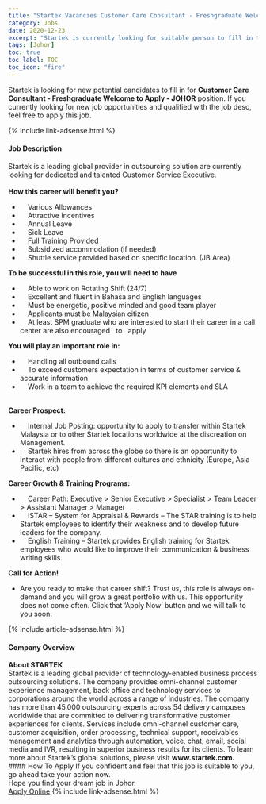 ```yaml
---
title: "Startek Vacancies Customer Care Consultant - Freshgraduate Welcome to Apply - JOHOR" 
category: Jobs 
date: 2020-12-23 
excerpt: "Startek is currently looking for suitable person to fill in the Customer Care Consultant - Freshgraduate Welcome to Apply - JOHOR which positioned at Johor" 
tags: [Johor] 
toc: true 
toc_label: TOC 
toc_icon: "fire" 
--- 
```


<p>Startek is looking for new potential candidates to fill in for <b>Customer Care Consultant - Freshgraduate Welcome to Apply - JOHOR</b> position. If you currently looking for new job opportunities and qualified with the job desc, feel free to apply this job.
</p>{% include link-adsense.html %} 
<div><div><div><h4>Job Description</h4></div></div><div><div><span><div><div><div>Startek is a leading global provider in outsourcing solution are currently looking for dedicated and talented Customer Service Executive.</div><div><br><strong>How this career will benefit you?</strong></div><ul><li>&#160;&#160;&#160; Various Allowances</li><li>&#160;&#160;&#160; Attractive Incentives</li><li>&#160;&#160;&#160; Annual Leave</li><li>&#160;&#160;&#160; Sick Leave</li><li>&#160;&#160;&#160; Full Training Provided</li><li>&#160;&#160;&#160; Subsidized accommodation (if needed)</li><li>&#160;&#160;&#160; Shuttle service provided based on specific location. (JB Area)</li></ul><strong>To be successful in this role, you will need to have</strong><ul><li>&#160;&#160;&#160; Able to work on Rotating Shift (24/7)</li><li>&#160;&#160;&#160; Excellent and fluent in Bahasa and English languages</li><li>&#160;&#160;&#160; Must be energetic, positive minded and good team player</li><li>&#160;&#160;&#160; Applicants must be Malaysian citizen</li><li>&#160;&#160;&#160; At least SPM graduate who are interested to start their career in a call center are also encouraged&#160;&#160; to&#160;&#160; apply</li></ul><div><strong>You will play an important role in:</strong></div><ul><li>&#160;&#160;&#160; Handling all outbound calls</li><li>&#160;&#160;&#160; To exceed customers expectation in terms of customer service &amp; accurate information</li><li>&#160;&#160;&#160; Work in a team to achieve the required KPI elements and SLA</li></ul><br><strong>Career Prospect:</strong><ul><li>&#160;&#160;&#160; Internal Job Posting: opportunity to apply to transfer within Startek Malaysia or to other Startek locations worldwide at the discreation on Management.</li><li>&#160;&#160;&#160; Startek hires from across the globe so there is an opportunity to interact with people from different cultures and ethnicity (Europe, Asia Pacific, etc)</li></ul><strong>Career Growth &amp; Training Programs:</strong><ul><li>&#160;&#160;&#160; Career Path: Executive &gt; Senior Executive &gt; Specialist &gt; Team Leader &gt; Assistant Manager &gt; Manager</li><li>&#160;&#160;&#160; iSTAR &#8211; System for Appraisal &amp; Rewards &#8211; The STAR training is to help Startek employees to identify their weakness and to develop future leaders for the company.</li><li>&#160;&#160;&#160; English Training &#8211; Startek provides English training for Startek employees who would like to improve their communication &amp; business writing skills.</li></ul><strong>Call for Action!</strong><ul><li>Are you ready to make that career shift? Trust us, this role is always on-demand and you will grow a great portfolio with us. This opportunity does not come often. Click that &#8216;Apply Now&#8217; button and we will talk to you soon.</li></ul></div></div></span></div></div></div> 
{% include article-adsense.html %} 
<div><div><div><h4>Company Overview</h4></div></div><div><div><span><div><div>
<strong>About STARTEK</strong><br>
	Startek is a leading global provider of technology-enabled business process outsourcing solutions. The company provides omni-channel customer experience management, back office and technology services to corporations around the world across a range of industries. The company has more than 45,000 outsourcing experts across 54 delivery campuses worldwide that are committed to delivering transformative customer experiences for clients. Services include omni-channel customer care, customer acquisition, order processing, technical support, receivables management and analytics through automation, voice, chat, email, social media and IVR, resulting in superior business results for its clients. To learn more about Startek&#8217;s global solutions, please visit <strong>www.startek.com.</strong></div></div></span></div></div></div> 
#### How To Apply 
If you confident and feel that this job is suitable to you, go ahead take your action now. <br/> 
Hope you find your dream job in Johor. <br/> 
<a href="https://www.jobstreet.com.my/en/job/customer-care-consultant-freshgraduate-welcome-to-apply-johor-4449019?jobId=jobstreet-my-job-4449019&sectionRank=6&token=0~20fa1cdb-e39c-40a8-b7c0-fdfdcd818445&fr=SRP%20View%20In%20New%20Ta" class="btn btn--info" target="_blank" rel="nofollow noopenner">Apply Online</a> 
{% include link-adsense.html %} 